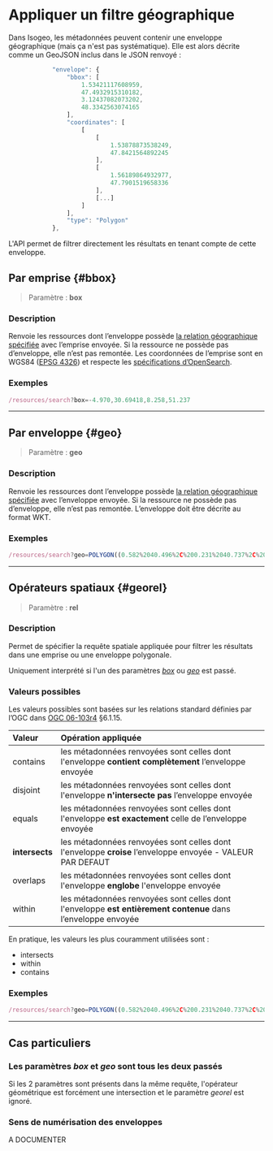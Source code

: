 # Appliquer un filtre géographique

Dans Isogeo, les métadonnées peuvent contenir une enveloppe géographique \(mais ça n'est pas systématique\). Elle est alors décrite comme un GeoJSON inclus dans le JSON renvoyé :

```js
            "envelope": {
                "bbox": [
                    1.53421117608959,
                    47.4932915310182,
                    3.12437082073202,
                    48.3342563074165
                ],
                "coordinates": [
                    [
                        [
                            1.53878873538249,
                            47.8421564892245
                        ],
                        [
                            1.56189864932977,
                            47.7901519658336
                        ],
                        [...]
                    ]
                ],
                "type": "Polygon"
            },
```

L'API permet de filtrer directement les résultats en tenant compte de cette enveloppe.

## Par emprise {#bbox}

> Paramètre : **box**

### Description

Renvoie les ressources dont l’enveloppe possède [la relation géographique spécifiée](#georel) avec l’emprise envoyée. Si la ressource ne possède pas d’enveloppe, elle n’est pas remontée. Les coordonnées de l’emprise sont en WGS84 \([EPSG 4326](https://epsg.io/4326)\) et respecte les [spécifications d’OpenSearch](http://www.opensearch.org/Specifications/OpenSearch/Extensions/Geo/1.0/Draft_2#The_.22box.22_parameter).

### Exemples

```js
/resources/search?box=-4.970,30.69418,8.258,51.237
```

---

## Par enveloppe {#geo}

> Paramètre : **geo**

### Description

Renvoie les ressources dont l’enveloppe possède [la relation géographique spécifiée](#georel) avec l’enveloppe envoyée. Si la ressource ne possède pas d’enveloppe, elle n’est pas remontée. L’enveloppe doit être décrite au format WKT.

### Exemples

```js
/resources/search?geo=POLYGON((0.582%2040.496%2C%200.231%2040.737%2C%200.736%2042.869%2C%203.351%2042.386%2C%203.263%2041.814%2C%202.164%2041.265%2C%200.978%20%20%2040.957%2C%200.802%2040.781%2C%200.978%2040.649%2C%200.582%2040.496))
```

---

## Opérateurs spatiaux {#georel}

> Paramètre : **rel**

### Description

Permet de spécifier la requête spatiale appliquée pour filtrer les résultats dans une emprise ou une enveloppe polygonale.

Uniquement interprété si l'un des paramètres [_box_](#box) ou [_geo_](#geo) est passé.

### Valeurs possibles

Les valeurs possibles sont basées sur les relations standard définies par l’OGC dans  [OGC 06-103r4](http://portal.opengeospatial.org/files/?artifact_id=25355) §6.1.15.

| Valeur | Opération appliquée |
| :--- | :--- |
| contains | les métadonnées renvoyées sont celles dont l'enveloppe **contient complètement** l’enveloppe envoyée |
| disjoint | les métadonnées renvoyées sont celles dont l'enveloppe **n'intersecte pas** l’enveloppe envoyée |
| equals | les métadonnées renvoyées sont celles dont l'enveloppe **est exactement** celle de l’enveloppe envoyée |
| **intersects** | les métadonnées renvoyées sont celles dont l'enveloppe **croise** l’enveloppe envoyée - VALEUR PAR DEFAUT |
| overlaps | les métadonnées renvoyées sont celles dont l'enveloppe **englobe** l'enveloppe envoyée |
| within | les métadonnées renvoyées sont celles dont l'enveloppe **est entièrement contenue** dans l’enveloppe envoyée |

En pratique, les valeurs les plus couramment utilisées sont :

* intersects
* within
* contains

### Exemples

```js
/resources/search?geo=POLYGON((0.582%2040.496%2C%200.231%2040.737%2C%200.736%2042.869%2C%203.351%2042.386%2C%203.263%2041.814%2C%202.164%2041.265%2C%200.978%20%20%2040.957%2C%200.802%2040.781%2C%200.978%2040.649%2C%200.582%2040.496))&rel=within
```

---

## Cas particuliers

### Les paramètres _box_ et _geo_ sont tous les deux passés

Si les 2 paramètres sont présents dans la même requête, l'opérateur géométrique est forcément une intersection et le paramètre _georel_ est ignoré.

### Sens de numérisation des enveloppes

A DOCUMENTER

